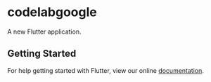 # codelabgoogle

A new Flutter application.

## Getting Started

For help getting started with Flutter, view our online
[documentation](https://flutter.io/).
